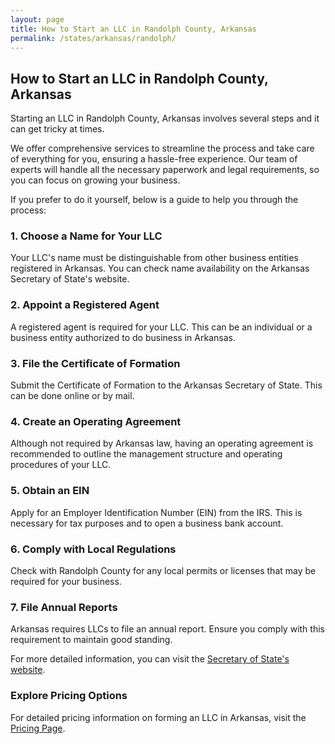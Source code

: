 ```yaml
---
layout: page
title: How to Start an LLC in Randolph County, Arkansas
permalink: /states/arkansas/randolph/
---
```


<h2>How to Start an LLC in Randolph County, Arkansas</h2>

<p>Starting an LLC in Randolph County, Arkansas involves several steps and it can get tricky at times.</p>

<p>We offer comprehensive services to streamline the process and take care of everything for you, ensuring a hassle-free experience. Our team of experts will handle all the necessary paperwork and legal requirements, so you can focus on growing your business.</p>

<p>If you prefer to do it yourself, below is a guide to help you through the process:</p>

<h3>1. Choose a Name for Your LLC</h3>
<p>Your LLC's name must be distinguishable from other business entities registered in Arkansas. You can check name availability on the Arkansas Secretary of State's website.</p>

<h3>2. Appoint a Registered Agent</h3>
<p>A registered agent is required for your LLC. This can be an individual or a business entity authorized to do business in Arkansas.</p>

<h3>3. File the Certificate of Formation</h3>
<p>Submit the Certificate of Formation to the Arkansas Secretary of State. This can be done online or by mail.</p>

<h3>4. Create an Operating Agreement</h3>
<p>Although not required by Arkansas law, having an operating agreement is recommended to outline the management structure and operating procedures of your LLC.</p>

<h3>5. Obtain an EIN</h3>
<p>Apply for an Employer Identification Number (EIN) from the IRS. This is necessary for tax purposes and to open a business bank account.</p>

<h3>6. Comply with Local Regulations</h3>
<p>Check with Randolph County for any local permits or licenses that may be required for your business.</p>

<h3>7. File Annual Reports</h3>
<p>Arkansas requires LLCs to file an annual report. Ensure you comply with this requirement to maintain good standing.</p>

<p>For more detailed information, you can visit the <a href="https://www.sos.arkansas.gov/">Secretary of State's website</a>.</p>

<h3>Explore Pricing Options</h3>
<p>For detailed pricing information on forming an LLC in Arkansas, visit the <a href="{ '/new-pricing/' | relative_url }">Pricing Page</a>.</p>
